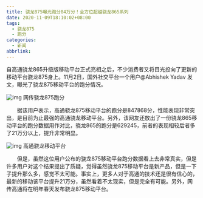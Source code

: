 ```yaml
---
title: 骁龙875曝光跑分84万分！全方位超越骁龙865系列
date: 2020-11-09T18:10:02+08:00
tags:
  - 骁龙875
  - 跑分
categories:
  - 新闻
abbrlink:
---
```


自高通骁龙865升级版移动平台正式亮相之后，不少消费者又将目光投向了更新的移动平台骁龙875身上。11月2日，国外社交平台一个用户@Abhishek Yadav 发文，曝光了骁龙875移动平台的跑分情况。

![img](https://cdn.jsdelivr.net/gh/yakeing/Documentation@main/Hexo/images/d123-kcieyvz5142035.jpg)
网传骁龙875跑分

　　据该用户表示，高通骁龙875移动平台的跑分是847868分，性能表现非常突出，是目前为止最强的高通骁龙移动平台。另外，该网友还放出了一份骁龙865移动平台的跑分数据用作对比，骁龙865的跑分是629245，前者的表现相较后者多了21万分以上，提升非常明显。

![img](https://cdn.jsdelivr.net/gh/yakeing/Documentation@main/Hexo/images/568e-kcieyvz5142033.jpg)
高通骁龙移动平台

　　但是，虽然这位用户公布的骁龙875移动平台跑分数据看上去非常真实，但是许多用户对这个结果提出了质疑，觉得虽然骁龙875移动平台是新产品，但是一下子提升那么多，感觉不太可能。事实上，更多人对于高通的技术还是很有信心的，最新的移动该平台提升21万分，虽然看着不太现实，但是完全有可能。另外，网传高通将在明年春天发布骁龙875移动平台。